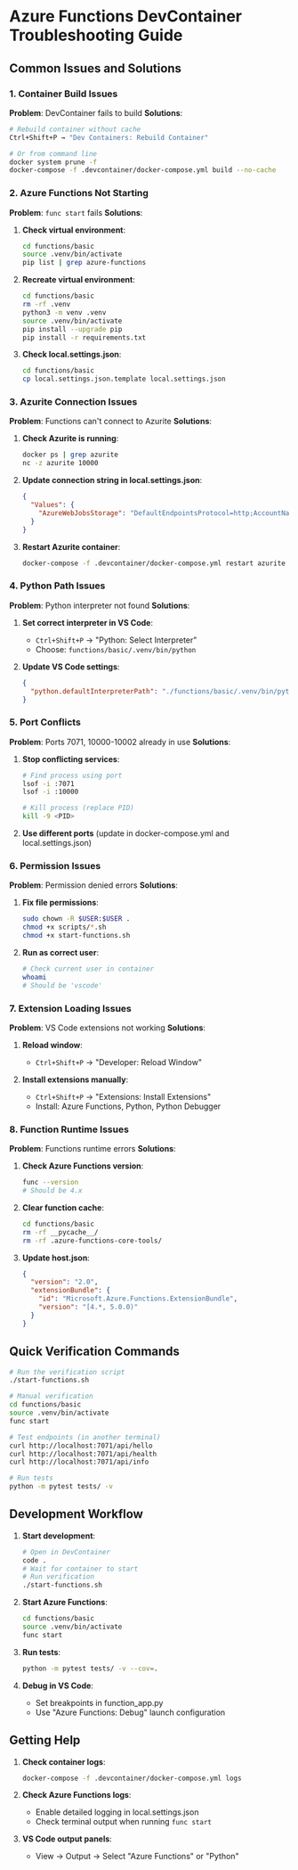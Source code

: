 # Azure Functions DevContainer Troubleshooting Guide

## Common Issues and Solutions

### 1. Container Build Issues

**Problem**: DevContainer fails to build
**Solutions**:

```bash
# Rebuild container without cache
Ctrl+Shift+P → "Dev Containers: Rebuild Container"

# Or from command line
docker system prune -f
docker-compose -f .devcontainer/docker-compose.yml build --no-cache
```

### 2. Azure Functions Not Starting

**Problem**: `func start` fails
**Solutions**:

1. **Check virtual environment**:

   ```bash
   cd functions/basic
   source .venv/bin/activate
   pip list | grep azure-functions
   ```

2. **Recreate virtual environment**:

   ```bash
   cd functions/basic
   rm -rf .venv
   python3 -m venv .venv
   source .venv/bin/activate
   pip install --upgrade pip
   pip install -r requirements.txt
   ```

3. **Check local.settings.json**:

   ```bash
   cd functions/basic
   cp local.settings.json.template local.settings.json
   ```

### 3. Azurite Connection Issues

**Problem**: Functions can't connect to Azurite
**Solutions**:

1. **Check Azurite is running**:

   ```bash
   docker ps | grep azurite
   nc -z azurite 10000
   ```

2. **Update connection string in local.settings.json**:

   ```json
   {
     "Values": {
       "AzureWebJobsStorage": "DefaultEndpointsProtocol=http;AccountName=devstoreaccount1;AccountKey=Eby8vdM02xNOcqFlqUwJPLlmEtlCDXJ1OUzFT50uSRZ6IFsuFq2UVErCz4I6tq/K1SZFPTOtr/KBHBeksoGMGw==;BlobEndpoint=http://azurite:10000/devstoreaccount1;QueueEndpoint=http://azurite:10001/devstoreaccount1;TableEndpoint=http://azurite:10002/devstoreaccount1;"  # pragma: allowlist secret
     }
   }
   ```

3. **Restart Azurite container**:

   ```bash
   docker-compose -f .devcontainer/docker-compose.yml restart azurite
   ```

### 4. Python Path Issues

**Problem**: Python interpreter not found
**Solutions**:

1. **Set correct interpreter in VS Code**:
   - `Ctrl+Shift+P` → "Python: Select Interpreter"
   - Choose: `functions/basic/.venv/bin/python`

2. **Update VS Code settings**:

   ```json
   {
     "python.defaultInterpreterPath": "./functions/basic/.venv/bin/python"
   }
   ```

### 5. Port Conflicts

**Problem**: Ports 7071, 10000-10002 already in use
**Solutions**:

1. **Stop conflicting services**:

   ```bash
   # Find process using port
   lsof -i :7071
   lsof -i :10000

   # Kill process (replace PID)
   kill -9 <PID>
   ```

2. **Use different ports** (update in docker-compose.yml and local.settings.json)

### 6. Permission Issues

**Problem**: Permission denied errors
**Solutions**:

1. **Fix file permissions**:

   ```bash
   sudo chown -R $USER:$USER .
   chmod +x scripts/*.sh
   chmod +x start-functions.sh
   ```

2. **Run as correct user**:

   ```bash
   # Check current user in container
   whoami
   # Should be 'vscode'
   ```

### 7. Extension Loading Issues

**Problem**: VS Code extensions not working
**Solutions**:

1. **Reload window**:
   - `Ctrl+Shift+P` → "Developer: Reload Window"

2. **Install extensions manually**:
   - `Ctrl+Shift+P` → "Extensions: Install Extensions"
   - Install: Azure Functions, Python, Python Debugger

### 8. Function Runtime Issues

**Problem**: Functions runtime errors
**Solutions**:

1. **Check Azure Functions version**:

   ```bash
   func --version
   # Should be 4.x
   ```

2. **Clear function cache**:

   ```bash
   cd functions/basic
   rm -rf __pycache__/
   rm -rf .azure-functions-core-tools/
   ```

3. **Update host.json**:

   ```json
   {
     "version": "2.0",
     "extensionBundle": {
       "id": "Microsoft.Azure.Functions.ExtensionBundle",
       "version": "[4.*, 5.0.0)"
     }
   }
   ```

## Quick Verification Commands

```bash
# Run the verification script
./start-functions.sh

# Manual verification
cd functions/basic
source .venv/bin/activate
func start

# Test endpoints (in another terminal)
curl http://localhost:7071/api/hello
curl http://localhost:7071/api/health
curl http://localhost:7071/api/info

# Run tests
python -m pytest tests/ -v
```

## Development Workflow

1. **Start development**:

   ```bash
   # Open in DevContainer
   code .
   # Wait for container to start
   # Run verification
   ./start-functions.sh
   ```

2. **Start Azure Functions**:

   ```bash
   cd functions/basic
   source .venv/bin/activate
   func start
   ```

3. **Run tests**:

   ```bash
   python -m pytest tests/ -v --cov=.
   ```

4. **Debug in VS Code**:
   - Set breakpoints in function_app.py
   - Use "Azure Functions: Debug" launch configuration

## Getting Help

1. **Check container logs**:

   ```bash
   docker-compose -f .devcontainer/docker-compose.yml logs
   ```

2. **Check Azure Functions logs**:
   - Enable detailed logging in local.settings.json
   - Check terminal output when running `func start`

3. **VS Code output panels**:
   - View → Output → Select "Azure Functions" or "Python"
